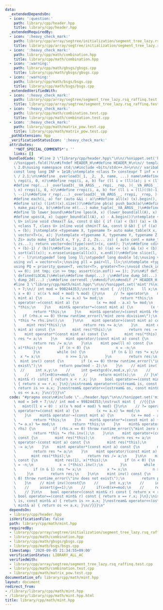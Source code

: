 ```yaml
---
data:
  _extendedDependsOn:
  - icon: ':question:'
    path: library/cpp/header.hpp
    title: library/cpp/header.hpp
  _extendedRequiredBy:
  - icon: ':heavy_check_mark:'
    path: library/cpp/array/segtree/initialization/segment_tree_lazy.rsq_raffinq.hpp
    title: library/cpp/array/segtree/initialization/segment_tree_lazy.rsq_raffinq.hpp
  - icon: ':heavy_check_mark:'
    path: library/cpp/math/combination.hpp
    title: library/cpp/math/combination.hpp
  - icon: ':warning:'
    path: library/cpp/math/gbsgs/gbsgs.cpp
    title: library/cpp/math/gbsgs/gbsgs.cpp
  - icon: ':warning:'
    path: library/cpp/math/bsgs/bsgs.cpp
    title: library/cpp/math/bsgs/bsgs.cpp
  _extendedVerifiedWith:
  - icon: ':heavy_check_mark:'
    path: library/cpp/array/segtree/segment_tree_lazy.rsq_raffinq.test.cpp
    title: library/cpp/array/segtree/segment_tree_lazy.rsq_raffinq.test.cpp
  - icon: ':heavy_check_mark:'
    path: library/cpp/math/combination.test.cpp
    title: library/cpp/math/combination.test.cpp
  - icon: ':heavy_check_mark:'
    path: library/cpp/math/matrix_pow.test.cpp
    title: library/cpp/math/matrix_pow.test.cpp
  _pathExtension: hpp
  _verificationStatusIcon: ':heavy_check_mark:'
  attributes:
    '*NOT_SPECIAL_COMMENTS*': ''
    links: []
  bundledCode: "#line 2 \"library/cpp/header.hpp\"\n\n//%snippet.set('header')%\n\
    //%snippet.fold()%\n#ifndef HEADER_H\n#define HEADER_H\n\n// template version\
    \ 2.0\nusing namespace std;\n#include <bits/stdc++.h>\n\n// varibable settings\n\
    const long long INF = 1e18;\ntemplate <class T> constexpr T inf = numeric_limits<T>::max()\
    \ / 2.1;\n\n#define _overload3(_1, _2, _3, name, ...) name\n#define _rep(i, n)\
    \ repi(i, 0, n)\n#define repi(i, a, b) for (ll i = (ll)(a); i < (ll)(b); ++i)\n\
    #define rep(...) _overload3(__VA_ARGS__, repi, _rep, )(__VA_ARGS__)\n#define _rrep(i,\
    \ n) rrepi(i, 0, n)\n#define rrepi(i, a, b) for (ll i = (ll)((b)-1); i >= (ll)(a);\
    \ --i)\n#define r_rep(...) _overload3(__VA_ARGS__, rrepi, _rrep, )(__VA_ARGS__)\n\
    #define each(i, a) for (auto &&i : a)\n#define all(x) (x).begin(), (x).end()\n\
    #define sz(x) ((int)(x).size())\n#define pb(a) push_back(a)\n#define mp(a, b)\
    \ make_pair(a, b)\n#define mt(...) make_tuple(__VA_ARGS__)\n#define ub upper_bound\n\
    #define lb lower_bound\n#define lpos(A, x) (lower_bound(all(A), x) - A.begin())\n\
    #define upos(A, x) (upper_bound(all(A), x) - A.begin())\ntemplate <class T, class\
    \ U> inline void chmax(T &a, const U &b) { if ((a) < (b)) (a) = (b); }\ntemplate\
    \ <class T, class U> inline void chmin(T &a, const U &b) { if ((a) > (b)) (a)\
    \ = (b); }\ntemplate <typename X, typename T> auto make_table(X x, T a) { return\
    \ vector<T>(x, a); }\ntemplate <typename X, typename Y, typename Z, typename...\
    \ Zs> auto make_table(X x, Y y, Z z, Zs... zs) { auto cont = make_table(y, z,\
    \ zs...); return vector<decltype(cont)>(x, cont); }\n\n#define cdiv(a, b) (((a)\
    \ + (b)-1) / (b))\n#define is_in(x, a, b) ((a) <= (x) && (x) < (b))\n#define uni(x)\
    \ sort(all(x)); x.erase(unique(all(x)), x.end())\n#define slice(l, r) substr(l,\
    \ r - l)\n\ntypedef long long ll;\ntypedef long double ld;\nusing vl = vector<ll>;\n\
    using vvl = vector<vl>;\nusing pll = pair<ll, ll>;\n\ntemplate <typename T>\n\
    using PQ = priority_queue<T, vector<T>, greater<T>>;\nvoid check_input() { assert(cin.eof()\
    \ == 0); int tmp; cin >> tmp; assert(cin.eof() == 1); }\n\n#if defined(PCM) ||\
    \ defined(LOCAL)\n#else\n#define dump(...) ;\n#define dump_1d(...) ;\n#define\
    \ dump_2d(...) ;\n#define cerrendl ;\n#endif\n\n#endif /* HEADER_H */\n//%snippet.end()%\n\
    #line 3 \"library/cpp/math/mint.hpp\"\n\n//%snippet.set('mint')%\nint mod = 1e9\
    \ + 7;\n// int mod = 998244353;\nstruct mint {  //{{{\n    ll x;\n    mint(ll\
    \ x = 0) : x((x % mod + mod) % mod) {}\n\n    // ?= operator\n    mint& operator+=(const\
    \ mint a) {\n        (x += a.x) %= mod;\n        return *this;\n    }\n    mint&\
    \ operator-=(const mint a) {\n        (x += mod - a.x) %= mod;\n        return\
    \ *this;\n    }\n    mint& operator*=(const mint a) {\n        (x *= a.x) %= mod;\n\
    \        return *this;\n    }\n    mint& operator/=(const mint& rhs) {\n     \
    \   if (rhs.x == 0) throw runtime_error(\"mint zero division\");\n        return\
    \ *this *= rhs.inv();\n    }\n\n    mint operator+(const mint a) const {\n   \
    \     mint res(*this);\n        return res += a;\n    }\n    mint operator-(const\
    \ mint a) const {\n        mint res(*this);\n        return res -= a;\n    }\n\
    \    mint operator*(const mint a) const {\n        mint res(*this);\n        return\
    \ res *= a;\n    }\n    mint operator/(const mint a) const {\n        mint res(*this);\n\
    \        return res /= a;\n    }\n\n    mint pow(ll n) const {\n        mint res(1),\
    \ x(*this);\n        if (n < 0) {\n            n = -n;\n            x = (*this).inv();\n\
    \        }\n        while (n) {\n            if (n & 1) res *= x;\n          \
    \  x *= x;\n            n >>= 1;\n        }\n        return res;\n    }\n\n  \
    \  mint inv() const {\n        if (x == 0) throw runtime_error(\"inv does not\
    \ exist\");\n        return pow(mod - 2);\n    }\n    // mint inv()const{\n  \
    \  //     int x,y;\n    //     int g=extgcd(v,mod,x,y);\n    //     assert(g==1);\n\
    \    //     if(x<0)x+=mod;\n    //     return mint(x);\n    // }\n\n    bool operator<(const\
    \ mint& r) const { return x < r.x; }\n    bool operator==(const mint& r) const\
    \ { return x == r.x; }\n};\nistream& operator>>(istream& is, const mint& a) {\
    \ return is >> a.x; }\nostream& operator<<(ostream& os, const mint& a) { return\
    \ os << a.x; }\n//}}}\n"
  code: "#pragma once\n#include \"../header.hpp\"\n\n//%snippet.set('mint')%\nint\
    \ mod = 1e9 + 7;\n// int mod = 998244353;\nstruct mint {  //{{{\n    ll x;\n \
    \   mint(ll x = 0) : x((x % mod + mod) % mod) {}\n\n    // ?= operator\n    mint&\
    \ operator+=(const mint a) {\n        (x += a.x) %= mod;\n        return *this;\n\
    \    }\n    mint& operator-=(const mint a) {\n        (x += mod - a.x) %= mod;\n\
    \        return *this;\n    }\n    mint& operator*=(const mint a) {\n        (x\
    \ *= a.x) %= mod;\n        return *this;\n    }\n    mint& operator/=(const mint&\
    \ rhs) {\n        if (rhs.x == 0) throw runtime_error(\"mint zero division\");\n\
    \        return *this *= rhs.inv();\n    }\n\n    mint operator+(const mint a)\
    \ const {\n        mint res(*this);\n        return res += a;\n    }\n    mint\
    \ operator-(const mint a) const {\n        mint res(*this);\n        return res\
    \ -= a;\n    }\n    mint operator*(const mint a) const {\n        mint res(*this);\n\
    \        return res *= a;\n    }\n    mint operator/(const mint a) const {\n \
    \       mint res(*this);\n        return res /= a;\n    }\n\n    mint pow(ll n)\
    \ const {\n        mint res(1), x(*this);\n        if (n < 0) {\n            n\
    \ = -n;\n            x = (*this).inv();\n        }\n        while (n) {\n    \
    \        if (n & 1) res *= x;\n            x *= x;\n            n >>= 1;\n   \
    \     }\n        return res;\n    }\n\n    mint inv() const {\n        if (x ==\
    \ 0) throw runtime_error(\"inv does not exist\");\n        return pow(mod - 2);\n\
    \    }\n    // mint inv()const{\n    //     int x,y;\n    //     int g=extgcd(v,mod,x,y);\n\
    \    //     assert(g==1);\n    //     if(x<0)x+=mod;\n    //     return mint(x);\n\
    \    // }\n\n    bool operator<(const mint& r) const { return x < r.x; }\n   \
    \ bool operator==(const mint& r) const { return x == r.x; }\n};\nistream& operator>>(istream&\
    \ is, const mint& a) { return is >> a.x; }\nostream& operator<<(ostream& os, const\
    \ mint& a) { return os << a.x; }\n//}}}\n"
  dependsOn:
  - library/cpp/header.hpp
  isVerificationFile: false
  path: library/cpp/math/mint.hpp
  requiredBy:
  - library/cpp/array/segtree/initialization/segment_tree_lazy.rsq_raffinq.hpp
  - library/cpp/math/combination.hpp
  - library/cpp/math/gbsgs/gbsgs.cpp
  - library/cpp/math/bsgs/bsgs.cpp
  timestamp: '2020-09-05 21:34:55+09:00'
  verificationStatus: LIBRARY_ALL_AC
  verifiedWith:
  - library/cpp/array/segtree/segment_tree_lazy.rsq_raffinq.test.cpp
  - library/cpp/math/combination.test.cpp
  - library/cpp/math/matrix_pow.test.cpp
documentation_of: library/cpp/math/mint.hpp
layout: document
redirect_from:
- /library/library/cpp/math/mint.hpp
- /library/library/cpp/math/mint.hpp.html
title: library/cpp/math/mint.hpp
---
```

